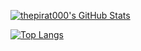 [![thepirat000's GitHub Stats](https://github-readme-stats.vercel.app/api?username=thepirat000&show_icons=true&include_all_commits=true&theme=buefy&hide=contribs)](https://github.com/thepirat000)

[![Top Langs](https://github-readme-stats.vercel.app/api/top-langs/?username=thepirat000)](https://github.com/thepirat000/audit.net)
